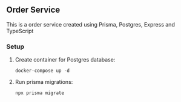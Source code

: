 ## Order Service

This is a order service created using Prisma, Postgres, Express and TypeScript

### Setup

1. Create container for Postgres database:

   ```
   docker-compose up -d
   ```

2. Run prisma migrations:
   ```
   npx prisma migrate
   ```
